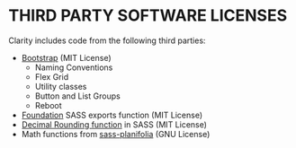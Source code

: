 THIRD PARTY SOFTWARE LICENSES
=============================

Clarity includes code from the following third parties:

* [Bootstrap](https://github.com/twbs/bootstrap) (MIT License)
    - Naming Conventions
    - Flex Grid
    - Utility classes
    - Button and List Groups
    - Reboot
* [Foundation](https://github.com/zurb/foundation-sites) SASS exports function (MIT License)
* [Decimal Rounding function](https://gist.github.com/terkel/4373420) in SASS  (MIT License)
* Math functions from [sass-planifolia](https://github.com/xi/sass-planifolia) (GNU License)
